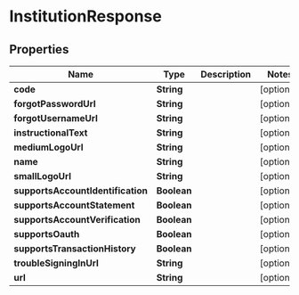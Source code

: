 

# InstitutionResponse


## Properties

| Name | Type | Description | Notes |
|------------ | ------------- | ------------- | -------------|
|**code** | **String** |  |  [optional] |
|**forgotPasswordUrl** | **String** |  |  [optional] |
|**forgotUsernameUrl** | **String** |  |  [optional] |
|**instructionalText** | **String** |  |  [optional] |
|**mediumLogoUrl** | **String** |  |  [optional] |
|**name** | **String** |  |  [optional] |
|**smallLogoUrl** | **String** |  |  [optional] |
|**supportsAccountIdentification** | **Boolean** |  |  [optional] |
|**supportsAccountStatement** | **Boolean** |  |  [optional] |
|**supportsAccountVerification** | **Boolean** |  |  [optional] |
|**supportsOauth** | **Boolean** |  |  [optional] |
|**supportsTransactionHistory** | **Boolean** |  |  [optional] |
|**troubleSigningInUrl** | **String** |  |  [optional] |
|**url** | **String** |  |  [optional] |



